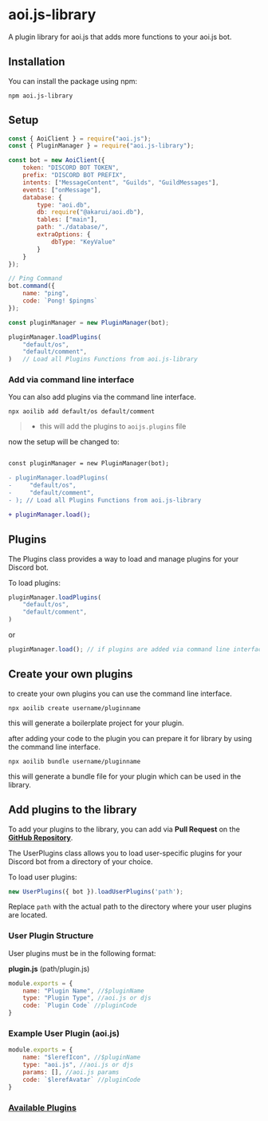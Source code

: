 # aoi.js-library

A plugin library for aoi.js that adds more functions to your aoi.js bot.

## Installation

You can install the package using npm:

```shell
npm aoi.js-library
```

## Setup 

```javascript
const { AoiClient } = require("aoi.js");
const { PluginManager } = require("aoi.js-library");

const bot = new AoiClient({
    token: "DISCORD BOT TOKEN",
    prefix: "DISCORD BOT PREFIX",
    intents: ["MessageContent", "Guilds", "GuildMessages"],
    events: ["onMessage"],
    database: {
        type: "aoi.db",
        db: require("@akarui/aoi.db"),
        tables: ["main"],
        path: "./database/",
        extraOptions: {
            dbType: "KeyValue"
        }
    }
});

// Ping Command
bot.command({
    name: "ping",
    code: `Pong! $pingms`
});

const pluginManager = new PluginManager(bot);

pluginManager.loadPlugins(
    "default/os",
    "default/comment",
)   // Load all Plugins Functions from aoi.js-library 

```

### Add via command line interface

You can also add plugins via the command line interface.

```shell
npx aoilib add default/os default/comment
```
> * this will add the plugins to `aoijs.plugins` file

now the setup will be changed to:

```diff

const pluginManager = new PluginManager(bot);

- pluginManager.loadPlugins(
-     "default/os",
-     "default/comment",
- ); // Load all Plugins Functions from aoi.js-library 

+ pluginManager.load();

```


## Plugins

The Plugins class provides a way to load and manage plugins for your Discord bot.

To load plugins: 

```javascript
pluginManager.loadPlugins(
    "default/os",
    "default/comment",
)
```
or
```javascript
pluginManager.load(); // if plugins are added via command line interface

```

## Create your own plugins

to create your own plugins you can use the command line interface.

```shell
npx aoilib create username/pluginname
```
this will generate a boilerplate project for your plugin.

after adding your code to the plugin you can prepare it for library by using the command line interface.

```shell
npx aoilib bundle username/pluginname
```

this will generate a bundle file for your plugin which can be used in the library.


## Add plugins to the library


To add your plugins to the library, you can add via **Pull Request** on the **[GitHub Repository](https://github.com/Leref/aoi.js-library/pulls)**.


The UserPlugins class allows you to load user-specific plugins for your Discord bot from a directory of your choice.

To load user plugins: 

```javascript
new UserPlugins({ bot }).loadUserPlugins('path');
```

Replace `path` with the actual path to the directory where your user plugins are located.

### User Plugin Structure

User plugins must be in the following format:

**plugin.js** (path/plugin.js)

```javascript
module.exports = {
    name: "Plugin Name", //$pluginName
    type: "Plugin Type", //aoi.js or djs
    code: `Plugin Code` //pluginCode
}
```

### Example User Plugin (aoi.js)

```javascript
module.exports = {
    name: "$lerefIcon", //$pluginName
    type: "aoi.js", //aoi.js or djs
    params: [], //aoi.js params
    code: `$lerefAvatar` //pluginCode
}
```

### [Available Plugins](https://github.com/Leref/aoi.js-library/tree/main/plugins)